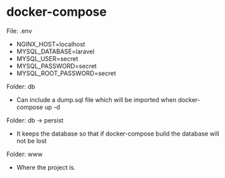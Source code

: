 # docker-compose

File: .env
- NGINX_HOST=localhost
- MYSQL_DATABASE=laravel
- MYSQL_USER=secret
- MYSQL_PASSWORD=secret
- MYSQL_ROOT_PASSWORD=secret

Folder: db
- Can include a dump.sql file which will be imported when docker-compose up -d

Folder: db -> persist
- It keeps the database so that if docker-compose build the database will not be lost

Folder: www
- Where the project is.
